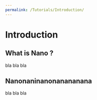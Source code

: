 ```yaml
---
permalink: /Tutorials/Introduction/
---
```


# Introduction

## What is Nano ?

bla bla bla

## Nanonaninanonanananana

bla bla bla